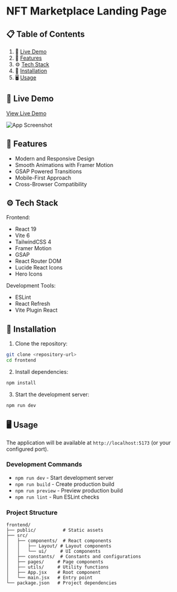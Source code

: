 # NFT Marketplace Landing Page

## 📋 Table of Contents

1. 🔗 [Live Demo](#live-demo)
2. 📱 [Features](#features)
3. ⚙️ [Tech Stack](#tech-stack)
4. 🚀 [Installation](#installation)
5. 🖥️ [Usage](#usage)

## <a name="live-demo">🔗 Live Demo</a>

[View Live Demo](https://nftmarketplace-jade.vercel.app/)

![App Screenshot](./public/app.png)

## <a name="features">📱 Features</a>

- Modern and Responsive Design
- Smooth Animations with Framer Motion
- GSAP Powered Transitions
- Mobile-First Approach
- Cross-Browser Compatibility

## <a name="tech-stack">⚙️ Tech Stack</a>

Frontend:
- React 19
- Vite 6
- TailwindCSS 4
- Framer Motion
- GSAP
- React Router DOM
- Lucide React Icons
- Hero Icons

Development Tools:
- ESLint
- React Refresh
- Vite Plugin React

## <a name="installation">🚀 Installation</a>

1. Clone the repository:
```bash
git clone <repository-url>
cd frontend
```

2. Install dependencies:
```bash
npm install
```

3. Start the development server:
```bash
npm run dev
```

## <a name="usage">🖥️ Usage</a>

The application will be available at `http://localhost:5173` (or your configured port).

### Development Commands

- `npm run dev` - Start development server
- `npm run build` - Create production build
- `npm run preview` - Preview production build
- `npm run lint` - Run ESLint checks

### Project Structure

```
frontend/
├── public/          # Static assets
├── src/
│   ├── components/  # React components
│   │   ├── Layout/ # Layout components
│   │   └── ui/     # UI components
│   ├── constants/  # Constants and configurations
│   ├── pages/     # Page components
│   ├── utils/     # Utility functions
│   ├── App.jsx    # Root component
│   └── main.jsx   # Entry point
└── package.json   # Project dependencies
```

